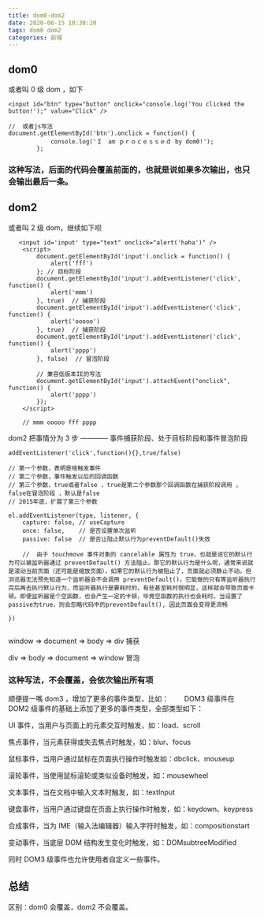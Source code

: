 ```yaml
---
title: dom0-dom2
date: 2020-06-15 18:38:20
tags: dom0 dom2
categories: 前端
---
```


## dom0

或者叫 0 级 dom ，如下

```
<input id="btn" type="button" onclick="console.log('You clicked the button!');" value="Click" />

//  或者js写法
document.getElementById('btn').onclick = function() {
            console.log('Ｉ　am ｐｒｏｃｅｓｓｅｄ by dom0!');
        };
```

### 这种写法，后面的代码会覆盖前面的，也就是说如果多次输出，也只会输出最后一条。

## dom2

或者叫 2 级 dom，继续如下呗

```
   <input id='input' type="text" onclick="alert('haha')" />
    <script>
        document.getElementById('input').onclick = function() {
            alert('fff')
        }; // 目标阶段
        document.getElementById('input').addEventListener('click', function() {
            alert('mmm')
        }, true)  // 捕获阶段
        document.getElementById('input').addEventListener('click', function() {
            alert('ooooo')
        }, true)  // 捕获阶段
        document.getElementById('input').addEventListener('click', function() {
            alert('pppp')
        }, false)  // 冒泡阶段

        // 兼容低版本IE的写法
        document.getElementById('input').attachEvent("onclick", function() {
            alert('pppp')
        });
    </script>

    // mmm ooooo fff pppp
```

dom2 把事情分为 3 步 ———— 事件捕获阶段、处于目标阶段和事件冒泡阶段

```
addEventListener('click',function(){},true/false)

// 第一个参数，表明是啥触发事件
// 第二个参数，事件触发以后的回调函数
// 第三个参数，true或者false ，true是第二个参数那个回调函数在捕获阶段调用 ，false在冒泡阶段 ，默认是false
// 2015年底，扩展了第三个参数

el.addEventListener(type, listener, {
    capture: false, // useCapture
    once: false,    // 是否设置单次监听
    passive: false  // 是否让阻止默认行为preventDefault()失效

    //  由于 touchmove 事件对象的 cancelable 属性为 true，也就是说它的默认行为可以被监听器通过 preventDefault() 方法阻止。那它的默认行为是什么呢，通常来说就是滚动当前页面（还可能是缩放页面），如果它的默认行为被阻止了，页面就必须静止不动。但浏览器无法预先知道一个监听器会不会调用 preventDefault()，它能做的只有等监听器执行完后再去执行默认行为，而监听器执行是要耗时的，有些甚至耗时很明显，这样就会导致页面卡顿。即便监听器是个空函数，也会产生一定的卡顿，毕竟空函数的执行也会耗时。当设置了passive为true，则会忽略代码中的preventDefault(), 因此页面会变得更流畅

})


```

window => document => body => div 捕获

div => body => document => window 冒泡

### 这种写法，不会覆盖，会依次输出所有项

顺便提一嘴 dom3 ，增加了更多的事件类型，比如：
       DOM3 级事件在 DOM2 级事件的基础上添加了更多的事件类型，全部类型如下：

UI 事件，当用户与页面上的元素交互时触发，如：load、scroll

焦点事件，当元素获得或失去焦点时触发，如：blur、focus

鼠标事件，当用户通过鼠标在页面执行操作时触发如：dbclick、mouseup

滚轮事件，当使用鼠标滚轮或类似设备时触发，如：mousewheel

文本事件，当在文档中输入文本时触发，如：textInput

键盘事件，当用户通过键盘在页面上执行操作时触发，如：keydown、keypress

合成事件，当为 IME（输入法编辑器）输入字符时触发，如：compositionstart

变动事件，当底层 DOM 结构发生变化时触发，如：DOMsubtreeModified

同时 DOM3 级事件也允许使用者自定义一些事件。

## 总结

区别：dom0 会覆盖，dom2 不会覆盖。

